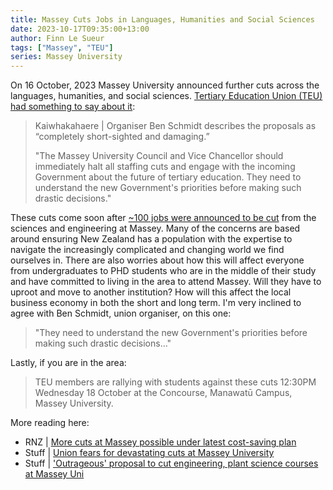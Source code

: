 ```yaml
---
title: Massey Cuts Jobs in Languages, Humanities and Social Sciences
date: 2023-10-17T09:35:00+13:00
author: Finn Le Sueur
tags: ["Massey", "TEU"]
series: Massey University
---
```


On 16 October, 2023 Massey University announced further cuts across the languages, humanities, and social sciences. [Tertiary Education Union (TEU) had something to say about it](https://teu.ac.nz/news/staffing-for-key-subjects-slashed-massey-university-proposal/):

> Kaiwhakahaere | Organiser Ben Schmidt describes the proposals as “completely short-sighted and damaging.”
> 
> "The Massey University Council and Vice Chancellor should immediately halt all staffing cuts and engage with the incoming Government about the future of tertiary education. They need to understand the new Government's priorities before making such drastic decisions."

These cuts come soon after [~100 jobs were announced to be cut](https://www.stuff.co.nz/national/education/300981156/outrageous-proposal-to-cut-engineering-plant-science-courses-at-massey-uni) from the sciences and engineering at Massey. Many of the concerns are based around ensuring New Zealand has a population with the expertise to navigate the increasingly complicated and changing world we find ourselves in. There are also worries about how this will affect everyone from undergraduates to PHD students who are in the middle of their study and have committed to living in the area to attend Massey. Will they have to uproot and move to another institution? How will this affect the local business economy in both the short and long term. I'm very inclined to agree with Ben Schmidt, union organiser, on this one:

> "They need to understand the new Government's priorities before making such drastic decisions..."

Lastly, if you are in the area:

> TEU members are rallying with students against these cuts 12:30PM Wednesday 18 October at the Concourse, Manawatū Campus, Massey University.

More reading here:

- RNZ | [More cuts at Massey possible under latest cost-saving plan](https://www.rnz.co.nz/news/national/500327/more-cuts-at-massey-possible-under-latest-cost-saving-plan)
- Stuff | [Union fears for devastating cuts at Massey University](https://www.stuff.co.nz/national/education/300990091/union-fears-for-devastating-cuts-at-massey-university)
- Stuff | ['Outrageous' proposal to cut engineering, plant science courses at Massey Uni](https://www.stuff.co.nz/national/education/300981156/outrageous-proposal-to-cut-engineering-plant-science-courses-at-massey-uni)

